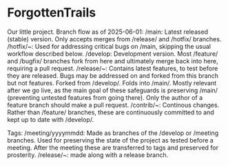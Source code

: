 # ForgottenTrails
Our little project.
Branch flow as of 2025-06-01:
/main: Latest released (stable) version. Only accepts merges from /release/ and /hotfix/ branches.
/hotfix/~: Used for addressing critical bugs on /main, skipping the usual workflow described below.
/develop: Development version. Most /feature/ and /bugfix/ branches fork from here and ultimately merge back into here, requiring a pull request. 
/release/~: Contains latest features, to test before they are released. Bugs may be addressed on and forked from this branch but not features. Forked from /develop/. Folds into /main/. Mostly relevant after we go live, as the main goal of these safeguards is preserving /main/ (preventing untested features from going there). Only the author of a feature branch should make a pull request.
/contrib/~: Continous changes. Rather than /feature/ branches, these are continuously committed to and kept up to date with /develop/.

Tags:
/meeting/yyyymmdd: Made as branches of the /develop or /meeting branches. Used for preserving the state of the project as tested before a meeting. After the meeting these are transferred to tags and preserved for prosterity. 
/release/~: made along with a release branch.
